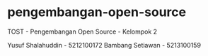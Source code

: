# pengembangan-open-source
TOST - Pengembangan Open Source - Kelompok 2

Yusuf Shalahuddin - 5212100172
Bambang Setiawan - 5213100159
